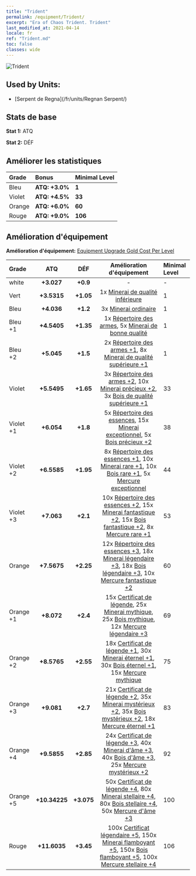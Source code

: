 ```yaml
---
title: "Trident"
permalink: /equipment/Trident/
excerpt: "Era of Chaos Trident. Trident"
last_modified_at: 2021-04-14
locale: fr
ref: "Trident.md"
toc: false
classes: wide
---
```


  ![Trident](/images/e/e_99041.png)

## Used by Units:

* [Serpent de Regna](/fr/units/Regnan Serpent/) 


## Stats de base
 **Stat 1:** ATQ

 **Stat 2:** DÉF

## Améliorer les statistiques

  |     Grade    |   Bonus | Minimal Level | 
  |:-------------|:--------|:--------------| 
  | Bleu | **ATQ: +3.0%** | **1** | 
  | Violet | **ATQ: +4.5%** | **33** | 
  | Orange | **ATQ: +6.0%** | **60** | 
  | Rouge | **ATQ: +9.0%** | **106** | 


## Amélioration d'équipement
 **Amélioration d'équipement:** [Equipment Upgrade Gold Cost Per Level](/equipment/EquipmentUpgradeCostPerLevel/) 

  |          Grade      | ATQ | DÉF | Amélioration d'équipement | Minimal Level |
  |:--------------------|:---------:|:---------:|:----------------:|:--------------|
  | white | **+3.027** | **+0.9** | - | - |
  | Vert | **+3.5315** | **+1.05** | 1x [Minerai de qualité inférieure](/fr/Items/mat_1/) | 1 |
  | Bleu | **+4.036** | **+1.2** | 3x [Minerai ordinaire](/fr/Items/mat_6/) | 1 |
  | Bleu +1 | **+4.5405** | **+1.35** | 1x [Répertoire des armes](/fr/Items/mat_18/), 5x [Minerai de bonne qualité](/fr/Items/mat_12/) | 1 |
  | Bleu +2 | **+5.045** | **+1.5** | 2x [Répertoire des armes +1](/fr/Items/mat_25/), 8x [Minerai de qualité supérieure +1](/fr/Items/mat_19/) | 1 |
  | Violet | **+5.5495** | **+1.65** | 3x [Répertoire des armes +2](/fr/Items/mat_32/), 10x [Minerai précieux +2](/fr/Items/mat_26/), 3x [Bois de qualité supérieure +1](/fr/Items/mat_20/) | 33 |
  | Violet +1 | **+6.054** | **+1.8** | 5x [Répertoire des essences](/fr/Items/mat_39/), 15x [Minerai exceptionnel](/fr/Items/mat_33/), 5x [Bois précieux +2](/fr/Items/mat_27/) | 38 |
  | Violet +2 | **+6.5585** | **+1.95** | 8x [Répertoire des essences +1](/fr/Items/mat_46/), 10x [Minerai rare +1](/fr/Items/mat_40/), 10x [Bois rare +1](/fr/Items/mat_41/), 5x [Mercure exceptionnel](/fr/Items/mat_35/) | 44 |
  | Violet +3 | **+7.063** | **+2.1** | 10x [Répertoire des essences +2](/fr/Items/mat_53/), 15x [Minerai fantastique +2](/fr/Items/mat_47/), 15x [Bois fantastique +2](/fr/Items/mat_48/), 8x [Mercure rare +1](/fr/Items/mat_42/) | 53 |
  | Orange | **+7.5675** | **+2.25** | 12x [Répertoire des essences +3](/fr/Items/mat_60/), 18x [Minerai légendaire +3](/fr/Items/mat_54/), 18x [Bois légendaire +3](/fr/Items/mat_55/), 10x [Mercure fantastique +2](/fr/Items/mat_49/) | 60 |
  | Orange +1 | **+8.072** | **+2.4** | 15x [Certificat de légende](/fr/Items/mat_67/), 25x [Minerai mythique](/fr/Items/mat_61/), 25x [Bois mythique](/fr/Items/mat_62/), 12x [Mercure légendaire +3](/fr/Items/mat_56/) | 69 |
  | Orange +2 | **+8.5765** | **+2.55** | 18x [Certificat de légende +1](/fr/Items/mat_74/), 30x [Minerai éternel +1](/fr/Items/mat_68/), 30x [Bois éternel +1](/fr/Items/mat_69/), 15x [Mercure mythique](/fr/Items/mat_63/) | 75 |
  | Orange +3 | **+9.081** | **+2.7** | 21x [Certificat de légende +2](/fr/Items/mat_81/), 35x [Minerai mystérieux +2](/fr/Items/mat_75/), 35x [Bois mystérieux +2](/fr/Items/mat_76/), 18x [Mercure éternel +1](/fr/Items/mat_70/) | 83 |
  | Orange +4 | **+9.5855** | **+2.85** | 24x [Certificat de légende +3](/fr/Items/mat_88/), 40x [Minerai d'âme +3](/fr/Items/mat_82/), 40x [Bois d'âme +3](/fr/Items/mat_83/), 25x [Mercure mystérieux +2](/fr/Items/mat_77/) | 92 |
  | Orange +5 | **+10.34225** | **+3.075** | 50x [Certificat de légende +4](/fr/Items/mat_95/), 80x [Minerai stellaire +4](/fr/Items/mat_89/), 80x [Bois stellaire +4](/fr/Items/mat_90/), 50x [Mercure d'âme +3](/fr/Items/mat_84/) | 100 |
  | Rouge | **+11.6035** | **+3.45** | 100x [Certificat légendaire +5](/fr/Items/mat_102/), 150x [Minerai flamboyant +5](/fr/Items/mat_96/), 150x [Bois flamboyant +5](/fr/Items/mat_97/), 100x [Mercure stellaire +4](/fr/Items/mat_91/) | 106 |

